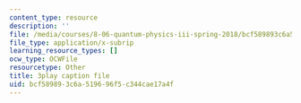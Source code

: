 ```yaml
---
content_type: resource
description: ''
file: /media/courses/8-06-quantum-physics-iii-spring-2018/bcf589893c6a519696f5c344cae17a4f_G-5KHKrNPMs.vtt
file_type: application/x-subrip
learning_resource_types: []
ocw_type: OCWFile
resourcetype: Other
title: 3play caption file
uid: bcf58989-3c6a-5196-96f5-c344cae17a4f
---
```

